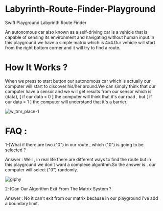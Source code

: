 # Labyrinth-Route-Finder-Playground
Swift Playground Labyrinth Route Finder

An autonomous car also known as a self-driving car is a vehicle that is capable of sensing its environment and navigating without human input.In this playground we have a simple matrix which is 4x4.Our vehicle will start from the right bottom corner and it will try to find a route.

# How It Works ? 

When we press to start button our autonomous car which is actually our computer will start to discover his/her around.We can simply think that our computer have a sensor and we will get results from our sensor which is (data), [ if our data = 0 ] the computer will think that it's our road  , but [ if our data = 1 ] the computer will understand that it's a barrier. 

![w_tmr_place-1](https://cloud.githubusercontent.com/assets/26510259/24083346/1a5617d6-0cde-11e7-91fc-0d03032f6800.gif)

#  FAQ :

1-)What if there are two ("0") in our route , which ("0") is going to be selected ? 

Answer : Well , in real life there are different ways to find the route but in this playground we don't want a complexe algorithm.So the answer is , our computer will select ("0") randomly.

![giphy](https://cloud.githubusercontent.com/assets/26510259/24083960/df0869fc-0ce9-11e7-9e2c-a9c9631e629c.gif)


2-)Can Our Algorithm Exit From The Matrix System ? 

Answer : No it can't exit from our matrix because in our playground i've add a boundary limit.

